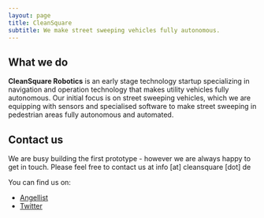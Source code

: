 ```yaml
---
layout: page
title: CleanSquare
subtitle: We make street sweeping vehicles fully autonomous.
---
```

##  What we do ## 

**CleanSquare Robotics** is an early stage technology startup specializing in navigation and operation technology that makes utility vehicles fully autonomous. Our initial focus is on street sweeping vehicles, which we are equipping with sensors and specialised software to make street sweeping in pedestrian areas fully autonomous and automated.

##  Contact us ## 
We are busy building the first prototype - however we are always happy to get in touch. Please feel free to contact us at info [at] cleansquare [dot] de

You can find us on:
* [Angellist](https://angel.co/cleansquare)
* [Twitter](https://twitter.com/Clean_Square)

 
